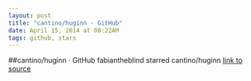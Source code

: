 ```yaml
---
layout: post
title: "cantino/huginn · GitHub"
date: April 15, 2014 at 08:22AM
tags: github, stars
---
```

##cantino/huginn · GitHub
fabiantheblind starred cantino/huginn
[link to source](http://ift.tt/10Pw6xG) 
